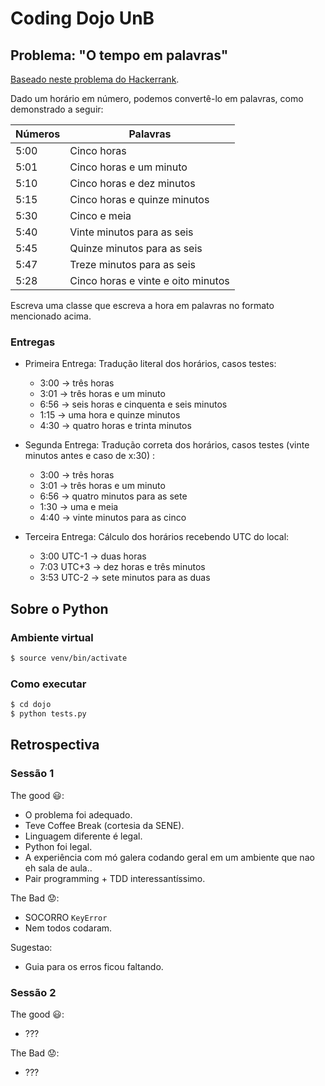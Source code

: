# Coding Dojo UnB

## Problema: "O tempo em palavras"

[Baseado neste problema do Hackerrank][1].

Dado um horário em número, podemos convertê-lo em palavras, como demonstrado a seguir:

| Números | Palavras                           |
|---------|------------------------------------|
| 5:00    | Cinco horas                        |
| 5:01    | Cinco horas e um minuto            |
| 5:10    | Cinco horas e dez minutos          |
| 5:15    | Cinco horas e quinze minutos       |
| 5:30    | Cinco e meia                       |
| 5:40    | Vinte minutos para as seis         |
| 5:45    | Quinze minutos para as seis        |
| 5:47    | Treze minutos para as seis         |
| 5:28    | Cinco horas e vinte e oito minutos |

Escreva uma classe que escreva a hora em palavras no formato mencionado acima.

### Entregas ###

- Primeira Entrega: Tradução literal dos horários, casos testes:
    - 3:00 -> três horas
    - 3:01 -> três horas e um minuto
    - 6:56 -> seis horas e cinquenta e seis minutos
    - 1:15 -> uma hora e quinze minutos
    - 4:30 -> quatro horas e trinta minutos

- Segunda Entrega: Tradução correta dos horários, casos testes (vinte minutos antes e caso de x:30) :
    - 3:00 -> três horas
    - 3:01 -> três horas e um minuto
    - 6:56 -> quatro minutos para as sete
    - 1:30 -> uma e meia
    - 4:40 -> vinte minutos para as cinco

- Terceira Entrega: Cálculo dos horários recebendo UTC do local:
    - 3:00 UTC-1 -> duas horas
    - 7:03 UTC+3 -> dez horas e três minutos
    - 3:53 UTC-2 -> sete minutos para as duas


## Sobre o Python

### Ambiente virtual ###

```bash
$ source venv/bin/activate
```

### Como executar ###

```bash
$ cd dojo
$ python tests.py
```

## Retrospectiva

### Sessão 1

The good :smiley::
- O problema foi adequado.
- Teve Coffee Break (cortesia da SENE).
- Linguagem diferente é legal.
- Python foi legal.
- A experiência com mó galera codando geral em um ambiente que nao eh sala de aula..
- Pair programming + TDD interessantíssimo.

The Bad :worried::
- SOCORRO `KeyError`
- Nem todos codaram.

Sugestao:
- Guia para os erros ficou faltando.

### Sessão 2
The good :smiley::
- ???

The Bad :worried::
- ???

[1]: https://www.hackerrank.com/challenges/the-time-in-words
